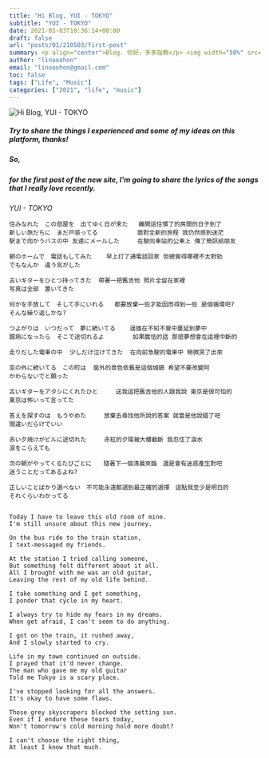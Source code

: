 ```yaml
---
title: "Hi Blog, YUI - TOKYO"
subtitle: "YUI - TOKYO"
date: 2021-05-03T18:36:14+08:00
draft: false
url: "posts/01/210503/first-post"
summary: <p align="center">Blog. 你好，多多指教</p> <img width="50%" src="/blog/images/01_210503/01_210503_firstpost.jpg" />
author: "linooohon"
email: "linooohon@gmail.com"
toc: false
tags: ["Life", "Music"]
categories: ["2021", "life", "music"]
---
```


![Hi Blog, YUI - TOKYO](/blog/images/01_210503/01_210503_firstpost.jpg)
##### Try to share the things I experienced and some of my ideas on this platform, thanks!
##### So,
##### for the first post of the new site, I'm going to share the lyrics of the songs that I really love recently.

*YUI - TOKYO*

```
住みなれた　この部屋を　出てゆく日が来た   離開這住慣了的房間的日子到了
新しい旅だちに　まだ戸惑ってる           面對全新的旅程 我仍然感到迷茫
駅まで向かうバスの中 友達にメールした     在駛向車站的公車上 傳了簡訊給朋友

朝のホームで　電話もしてみた    早上打了通電話回家 但總覺得哪裡不太對勁
でもなんか　違う気がした

古いギターをひとつ持ってきた  帶著一把舊吉他 照片全留在家裡
写真は全部　置いてきた

何かを手放して　そして手にいれる   都要放棄一些才能因而得到一些 是個循環吧?
そんな繰り返しかな?

つよがりは　いつだって　夢に続いてる    逞強在不知不覺中蔓延到夢中
臆病になったら　そこで途切れるよ        如果膽怯的話 那麼夢想會在這裡中斷的

走りだした電車の中  少しだけ泣けてきた  在向前急駛的電車中 稍微哭了出來

窓の外に続いてる　この町は  窗外的景色依舊是這個城鎮 希望不要改變阿
かわらないでと願った

古いギターをアタシにくれたひと     送我這把舊吉他的人跟我說 東京是很可怕的
東京は怖いって言ってた

答えを探すのは　もうやめた     放棄去尋找他所說的答案 就當是他說錯了吧
間違いだらけでいい

赤い夕焼けがビルに途切れた　　　赤紅的夕陽被大樓截斷 我忍住了淚水
涙をこらえても

次の朝がやってくるたびごとに　　隨著下一個清晨來臨　還是會有迷惑產生對吧
迷うことだってあるよね?

正しいことばかり選べない　不可能永遠都選到最正確的選擇　這點我至少是明白的
それくらいわかってる


Today I have to leave this old room of mine.
I'm still unsure about this new journey.

On the bus ride to the train station,
I text-messaged my friends.

At the station I tried calling someone,
But something felt different about it all.
All I brought with me was an old guitar,
Leaving the rest of my old life behind.

I take something and I get something,
I ponder that cycle in my heart.

I always try to hide my fears in my dreams.
When get afraid, I can't seem to do anything.

I got on the train, it rushed away,
And I slowly started to cry.

Life in my town continued on outside.
I prayed that it'd never change.
The man who gave me my old guitar
Told me Tokyo is a scary place.

I've stopped looking for all the answers.
It's okay to have some flaws.

Those grey skyscrapers blocked the setting sun.
Even if I endure these tears today,
Won't tomorrow's cold morning hold more doubt?

I can't choose the right thing,
At least I know that much.

```





